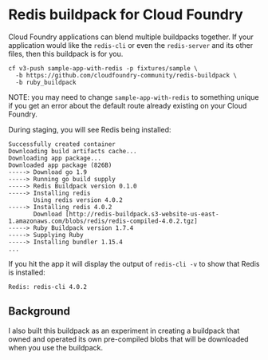 # Redis buildpack for Cloud Foundry

Cloud Foundry applications can blend multiple buildpacks together. If your application would like the `redis-cli` or even the `redis-server` and its other files, then this buildpack is for you.

```
cf v3-push sample-app-with-redis -p fixtures/sample \
  -b https://github.com/cloudfoundry-community/redis-buildpack \
  -b ruby_buildpack
```

NOTE: you may need to change `sample-app-with-redis` to something unique if you get an error about the default route already existing on your Cloud Foundry.

During staging, you will see Redis being installed:

```
Successfully created container
Downloading build artifacts cache...
Downloading app package...
Downloaded app package (826B)
-----> Download go 1.9
-----> Running go build supply
-----> Redis Buildpack version 0.1.0
-----> Installing redis
       Using redis version 4.0.2
-----> Installing redis 4.0.2
       Download [http://redis-buildpack.s3-website-us-east-1.amazonaws.com/blobs/redis/redis-compiled-4.0.2.tgz]
-----> Ruby Buildpack version 1.7.4
-----> Supplying Ruby
-----> Installing bundler 1.15.4
...
```

If you hit the app it will display the output of `redis-cli -v` to show that Redis is installed:

```
Redis: redis-cli 4.0.2
```

## Background

I also built this buildpack as an experiment in creating a buildpack that owned and operated its own pre-compiled blobs that will be downloaded when you use the buildpack.
